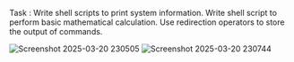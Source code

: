 Task : Write shell scripts to print system information. 
Write shell script to perform basic mathematical calculation. 
Use redirection operators to store the output of commands. 

![Screenshot 2025-03-20 230505](https://github.com/user-attachments/assets/a2cd5f4a-12e0-415b-88ee-2af9b0fef749)
![Screenshot 2025-03-20 230744](https://github.com/user-attachments/assets/e190db3f-735f-4da2-a15e-3bd8699063fd)
